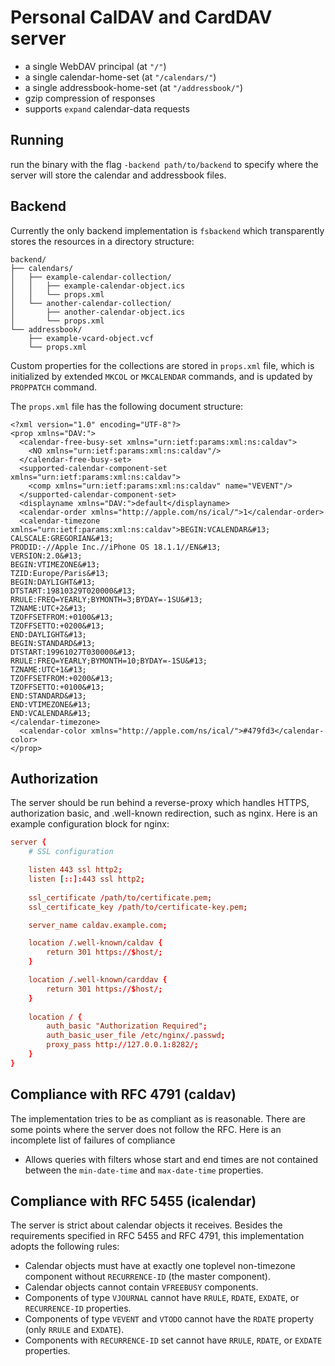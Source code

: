 # Personal CalDAV and CardDAV server

- a single WebDAV principal (at `"/"`)
- a single calendar-home-set (at `"/calendars/"`)
- a single addressbook-home-set (at `"/addressbook/"`)
- gzip compression of responses
- supports `expand` calendar-data requests

## Running

run the binary with the flag `-backend path/to/backend` to specify where the server will store the calendar and addressbook files.

## Backend

Currently the only backend implementation is `fsbackend` which transparently stores the resources in a directory structure:

```
backend/
├── calendars/
│   ├── example-calendar-collection/
│   │   ├── example-calendar-object.ics
│   │   └── props.xml
│   └── another-calendar-collection/
│       ├── another-calendar-object.ics
│       └── props.xml
└── addressbook/
    ├── example-vcard-object.vcf
    └── props.xml
```

Custom properties for the collections are stored in `props.xml` file, which is initialized by extended `MKCOL` or `MKCALENDAR` commands, and is updated by `PROPPATCH` command.

The `props.xml` file has the following document structure:

```text/xml
<?xml version="1.0" encoding="UTF-8"?>
<prop xmlns="DAV:">
  <calendar-free-busy-set xmlns="urn:ietf:params:xml:ns:caldav">
    <NO xmlns="urn:ietf:params:xml:ns:caldav"/>
  </calendar-free-busy-set>
  <supported-calendar-component-set xmlns="urn:ietf:params:xml:ns:caldav">
    <comp xmlns="urn:ietf:params:xml:ns:caldav" name="VEVENT"/>
  </supported-calendar-component-set>
  <displayname xmlns="DAV:">default</displayname>
  <calendar-order xmlns="http://apple.com/ns/ical/">1</calendar-order>
  <calendar-timezone xmlns="urn:ietf:params:xml:ns:caldav">BEGIN:VCALENDAR&#13;
CALSCALE:GREGORIAN&#13;
PRODID:-//Apple Inc.//iPhone OS 18.1.1//EN&#13;
VERSION:2.0&#13;
BEGIN:VTIMEZONE&#13;
TZID:Europe/Paris&#13;
BEGIN:DAYLIGHT&#13;
DTSTART:19810329T020000&#13;
RRULE:FREQ=YEARLY;BYMONTH=3;BYDAY=-1SU&#13;
TZNAME:UTC+2&#13;
TZOFFSETFROM:+0100&#13;
TZOFFSETTO:+0200&#13;
END:DAYLIGHT&#13;
BEGIN:STANDARD&#13;
DTSTART:19961027T030000&#13;
RRULE:FREQ=YEARLY;BYMONTH=10;BYDAY=-1SU&#13;
TZNAME:UTC+1&#13;
TZOFFSETFROM:+0200&#13;
TZOFFSETTO:+0100&#13;
END:STANDARD&#13;
END:VTIMEZONE&#13;
END:VCALENDAR&#13;
</calendar-timezone>
  <calendar-color xmlns="http://apple.com/ns/ical/">#479fd3</calendar-color>
</prop>
```

## Authorization

The server should be run behind a reverse-proxy which handles HTTPS, authorization basic, and .well-known redirection, such as nginx. Here is an example configuration block for nginx:

```conf
server {
	# SSL configuration

	listen 443 ssl http2;
	listen [::]:443 ssl http2;
	
	ssl_certificate /path/to/certificate.pem;
	ssl_certificate_key /path/to/certificate-key.pem;

	server_name caldav.example.com;

	location /.well-known/caldav {
		return 301 https://$host/;
	}

	location /.well-known/carddav {
		return 301 https://$host/;
	}
	
	location / {
		auth_basic "Authorization Required";
		auth_basic_user_file /etc/nginx/.passwd;
		proxy_pass http://127.0.0.1:8282/;
	}
}
```

## Compliance with RFC 4791 (caldav)

The implementation tries to be as compliant as is reasonable. There are some points where the server does not follow the RFC. Here is an incomplete list of failures of compliance

- Allows queries with filters whose start and end times are not contained between the `min-date-time` and `max-date-time` properties.

## Compliance with RFC 5455 (icalendar)

The server is strict about calendar objects it receives. Besides the requirements specified in RFC 5455 and RFC 4791, this implementation adopts the following rules:

- Calendar objects must have at exactly one toplevel non-timezone component without `RECURRENCE-ID` (the master component).
- Calendar objects cannot contain `VFREEBUSY` components.
- Components of type `VJOURNAL` cannot have `RRULE`, `RDATE`, `EXDATE`, or `RECURRENCE-ID` properties.
- Components of type `VEVENT` and `VTODO` cannot have the `RDATE` property (only `RRULE` and `EXDATE`).
- Components with `RECURRENCE-ID` set cannot have `RRULE`, `RDATE`, or `EXDATE` properties.
